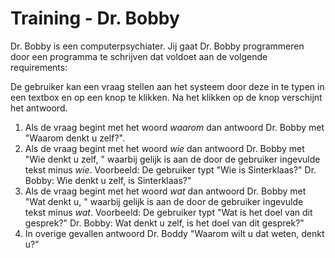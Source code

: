 # Training - Dr. Bobby

Dr. Bobby is een computerpsychiater. Jij gaat Dr. Bobby programmeren door een programma te schrijven dat voldoet aan de volgende requirements:
      
De gebruiker kan een vraag stellen aan het systeem door deze in te typen in een textbox en op een knop te klikken. Na het klikken op de knop verschijnt het antwoord.
1. Als de vraag begint met het woord _waarom_ dan antwoord Dr. Bobby met "Waarom denkt u zelf?". 
2. Als de vraag begint met het woord _wie_ dan antwoord Dr. Bobby met "Wie denkt u zelf, <rest>" waarbij <rest> gelijk is aan de door de gebruiker ingevulde tekst minus _wie_. Voorbeeld: De gebruiker typt "Wie is Sinterklaas?" Dr. Bobby: Wie denkt u zelf, is Sinterklaas?" 
3. Als de vraag begint met het woord _wat_ dan antwoord Dr. Bobby met "Wat denkt u, <rest>" waarbij <rest> gelijk is aan de door de gebruiker ingevulde tekst minus _wat_. Voorbeeld: De gebruiker typt "Wat is het doel van dit gesprek?" Dr. Bobby: Wat denkt u zelf, is het doel van dit gesprek?" 
4. In overige gevallen antwoord Dr. Boddy "Waarom wilt u dat weten, denkt u?" 
